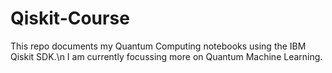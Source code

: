 # Qiskit-Course
This repo documents my Quantum Computing notebooks using the IBM Qiskit SDK.\n
I am currently focussing more on Quantum Machine Learning.
